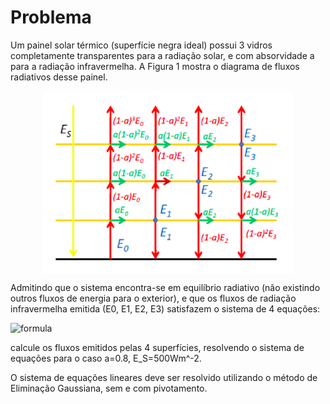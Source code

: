 # Problema
Um painel solar térmico (superfície negra ideal) possui 3 vidros completamente transparentes para a radiação solar, e com absorvidade a para a radiação infravermelha. A Figura 1 mostra o diagrama de fluxos radiativos desse painel.

<img src="imgs/painel.png" width="400px" style="display: block; margin:auto" />

Admitindo que o sistema encontra-se em equilíbrio radiativo (não existindo outros fluxos de energia para o exterior), e que os fluxos de radiação infravermelha emitida (E0, E1, E2, E3) satisfazem o sistema de 4 equações:

![formula](https://render.githubusercontent.com/render/math?math=%5Ccolor%7Bwhite%7D+%5Cbegin%7Balign%2A%7D%0D%0A%5Cbegin%7Bcases%7D%0D%0A-E_0+%2B+E_1+%2B+%281-a%29E_2+%2B+%281-a%29%5E2E_3%2BE_S+%26%3D+0+%5C%5C%0D%0AaE_0+-+2E_1+%2B+aE_2+%2B+a%281-a%29E_3+%26%3D+0+%5C%5C%0D%0Aa%281-a%29E_0+%2B+aE_1+-+2E_2+%2B+aE_3+%26%3D+0+%5C%5C%0D%0Aa%281-a%29%5E2E_0+%2B+a%281-a%29E_1+%2B+aE_2+-+2E_3+%26%3D+0%0D%0A%5Cend%7Bcases%7D%0D%0A%5Cend%7Balign%2A%7D)

calcule os fluxos emitidos pelas 4 superfícies, resolvendo o sistema de equações para o caso a=0.8, E_S=500Wm^-2. 

O sistema de equações lineares deve ser resolvido utilizando o método de Eliminação Gaussiana, sem e com pivotamento. 
